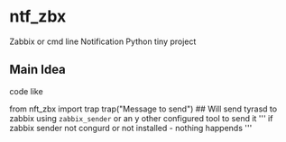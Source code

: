 # ntf_zbx
Zabbix or cmd line  Notification Python tiny project 

## Main Idea 

code like 

from nft_zbx import trap
trap("Message to send") ## Will send tyrasd to zabbix  using `zabbix_sender` or an y other configured tool to send it
'''
if zabbix sender not congurd or not installed - nothing happends
'''
